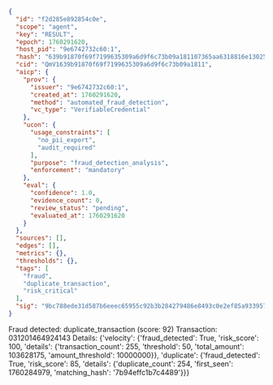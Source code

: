 ```json
{
  "id": "f2d285e892854c0e",
  "scope": "agent",
  "key": "RESULT",
  "epoch": 1760291620,
  "host_pid": "9e6742732c60:1",
  "hash": "639b91870f69f7199635309a6d9f6c73b09a181107365aa6318816e130251bfb",
  "cid": "QmV1639b91870f69f7199635309a6d9f6c73b09a1811",
  "aicp": {
    "prov": {
      "issuer": "9e6742732c60:1",
      "created_at": 1760291620,
      "method": "automated_fraud_detection",
      "vc_type": "VerifiableCredential"
    },
    "ucon": {
      "usage_constraints": [
        "no_pii_export",
        "audit_required"
      ],
      "purpose": "fraud_detection_analysis",
      "enforcement": "mandatory"
    },
    "eval": {
      "confidence": 1.0,
      "evidence_count": 0,
      "review_status": "pending",
      "evaluated_at": 1760291620
    }
  },
  "sources": [],
  "edges": [],
  "metrics": {},
  "thresholds": {},
  "tags": [
    "fraud",
    "duplicate_transaction",
    "risk_critical"
  ],
  "sig": "9bc788ede31d587b6eeec65955c92b3b284279486e8493c0e2ef85a9339572bf"
}
```

Fraud detected: duplicate_transaction (score: 92)
Transaction: 031201464924143
Details: {'velocity': {'fraud_detected': True, 'risk_score': 100, 'details': {'transaction_count': 255, 'threshold': 50, 'total_amount': 103628175, 'amount_threshold': 10000000}}, 'duplicate': {'fraud_detected': True, 'risk_score': 85, 'details': {'duplicate_count': 254, 'first_seen': 1760284979, 'matching_hash': '7b94effc1b7c4489'}}}